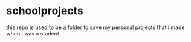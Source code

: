 # schoolprojects
this repo is used to be a folder to save my personal projects that i made when i was a student
